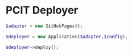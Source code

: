 # PCIT Deployer

```php
$adapter = new GitHubPages();

$deployer = new Application($adapter,$config);

$deployer->deploy();
```
